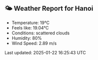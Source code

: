 <!-- WEATHER-START -->
## 🌤 Weather Report for Hanoi

- Temperature: 19°C
- Feels like: 19.04°C
- Conditions: scattered clouds
- Humidity: 80%
- Wind Speed: 2.89 m/s

Last updated: 2025-01-22 16:25:43 UTC
<!-- WEATHER-END -->
